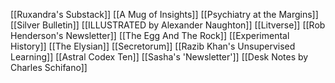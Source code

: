 [[Ruxandra's Substack]]
[[A Mug of Insights]]
[[Psychiatry at the Margins]]
[[Silver Bulletin]]
[[ILLUSTRATED by Alexander Naughton]]
[[Litverse]]
[[Rob Henderson's Newsletter]]
[[The Egg And The Rock]]
[[Experimental History]]
[[The Elysian]]
[[Secretorum]]
[[Razib Khan's Unsupervised Learning]]
[[Astral Codex Ten]]
[[Sasha's 'Newsletter']]
[[Desk Notes by Charles Schifano]]
